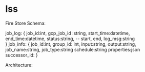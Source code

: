 # lss
Fire Store Schema:

job_log:
{
	job_id:int,
	gcp_job_id :string,
	start_time:datetime,
	end_time:datetime,
	status:string,  -- start, end, 
                  log_msg:string	
}
job_info:
{
	job_id:int,
	group_id: int,
	input:string,
	output:string,
	job_name:string,
	job_type:string
	schedule:string
	properties:json
	successor_id:
}


Architecture:
